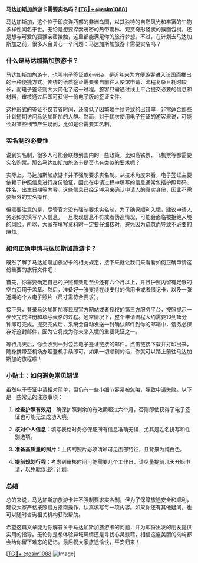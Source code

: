 **马达加斯加旅游卡需要实名吗？[[TG💪+ @esim1088](https://t.me/s/esim1088)]**

马达加斯加，这个位于印度洋西部的非洲岛国，以其独特的自然风光和丰富的生物多样性闻名于世。无论是想要探索茂密的热带雨林、观赏奇形怪状的猴面包树，还是想与可爱的狐猴亲密接触，这里都能满足你的旅行梦想。不过，在计划去马达加斯加之前，很多人会关心一个问题：马达加斯加旅游卡需要实名吗？

### 什么是马达加斯加旅游卡？

马达加斯加旅游卡，也叫电子签证或e-visa，是近年来为方便游客进入该国而推出的一种便捷方式。传统的纸质签证需要亲自前往大使馆申请，流程复杂且耗时较长，而电子签证则大大简化了这一过程。旅客只需通过线上平台提交必要的信息和材料，审核通过后即可获得一份电子版的签证文件。

这种形式的签证不仅节省时间，还降低了因繁琐手续导致的出错率，非常适合那些计划短期访问马达加斯加的人群。然而，对于初次使用电子签证的游客来说，可能会对某些细节产生疑问，比如是否需要实名制。

### 实名制的必要性

说到实名制，很多人可能会联想到国内的一些政策，比如高铁票、飞机票等都需要实名购票。那么马达加斯加旅游卡是否也有类似的要求呢？

实际上，马达加斯加旅游卡并不强制要求实名制。从技术角度来看，电子签证主要依赖于护照信息进行身份验证，因此在申请过程中填写的信息通常包括护照号码、姓名、出生日期等内容。这些信息已经足够用来确认申请人的真实身份，因此不需要额外的实名操作。

但需要注意的是，尽管官方没有强制要求实名制，为了确保顺利入境，建议申请人务必如实填写个人信息。一旦发现信息不符或者伪造情况，可能会面临被拒绝入境的风险。所以，大家在填写资料时一定要仔细核对，避免因为疏忽而导致不必要的麻烦。

### 如何正确申请马达加斯加旅游卡？

既然了解了马达加斯加旅游卡的相关规定，接下来就让我们来看看如何正确申请这份重要的旅行文件吧！

首先，你需要确定自己的护照有效期至少还有六个月以上，并且护照内留有足够的空白页用于盖章。然后，准备好一张支持在线支付的信用卡或者借记卡，以及一张近期的个人电子照片（尺寸需符合要求）。

接下来，登录马达加斯加移民局官方网站或者授权的第三方服务平台，按照提示一步步完成注册和填写表格的过程。通常情况下，整个申请流程大约需要10到15分钟即可完成。提交完成后，系统会自动发送一封确认邮件到你的邮箱中，请务必保存好这封邮件，因为它将成为你未来入境的重要凭证之一。

等待几天后，你会收到一封包含电子签证链接的邮件。点击链接下载并打印出来，随身携带至机场办理登机手续即可。如果一切顺利的话，你就可以踏上前往马达加斯加的旅程啦！

### 小贴士：如何避免常见错误

虽然电子签证申请相对简单，但仍有一些小细节容易被忽略，导致申请失败。以下是一些常见的注意事项：

1. **检查护照有效期**：确保护照剩余的有效期超过六个月，否则即使获得了电子签证也可能无法成功入境。
   
2. **核对个人信息**：填写表格时务必保证所有信息准确无误，尤其是姓名拼写和性别选项。

3. **准备高质量的照片**：上传的照片必须清晰可见面部特征，且背景为纯白色。

4. **提前规划行程**：考虑到审核时间可能需要几个工作日，请尽量提前几天开始申请，以免耽误出行计划。

### 总结

总的来说，马达加斯加旅游卡并不强制要求实名制，但为了保障旅途安全和顺利，建议大家严格按照官方指南操作，认真填写每一项内容。如果你还有其他疑问，也可以随时咨询相关机构获取帮助。

希望这篇文章能为你解答关于马达加斯加旅游卡的问题，并为即将出发的朋友提供实用的指导。无论你是想体验异域风情还是寻找心灵慰藉，相信这座美丽的岛屿都会给你留下难忘的记忆。最后祝大家旅途愉快，平安归来！

[[TG💪+ @esim1088](https://t.me/s/esim1088) ![Image](https://i.postimg.cc/4NQfJmqS/Snipaste-2025-05-13-00-14-12.png)]